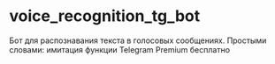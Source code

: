 # voice_recognition_tg_bot
Бот для распознавания текста в голосовых сообщениях. Простыми словами: имитация функции Telegram Premium бесплатно
